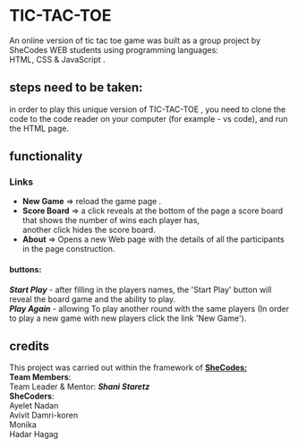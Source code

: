 # TIC-TAC-TOE
An online version of tic tac toe game was built as a group project by SheCodes WEB students using programming languages:<br> HTML, CSS & JavaScript .   

## steps need to be taken:
in order to play this unique version of TIC-TAC-TOE , you need to clone the code to the code reader on your computer (for example - vs code), and run the HTML page.

## functionality
### Links
- **New Game** => reload the game page .
- **Score Board** =>  a click reveals at the bottom of the page a score board that shows the number of wins each player has,<br> another click hides the score board.
- **About** => Opens a new Web page with the details of all the participants in the page construction.

#### buttons:
***Start Play*** - after filling in the players names, the 'Start Play' button will reveal the board game and the ability to play.
<br> ***Play Again*** - allowing To play another round with the same players (In order to play a new game with new players click the link 'New Game').

## credits
This project was carried out within the framework of **[SheCodes;](https://she-codes.org)**
<br>**Team Members**:
<br>Team Leader & Mentor:    ***Shani Staretz***
<br>**SheCoders**:
<br> Ayelet Nadan 
<br> Avivit Damri-koren
<br> Monika 
<br> Hadar Hagag
